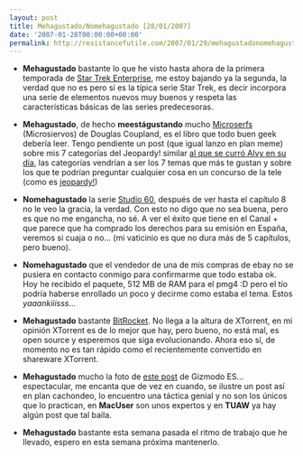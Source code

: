 ```yaml
---
layout: post
title: Mehagustado/Nomehagustado [28/01/2007]
date: '2007-01-28T00:00:00+00:00'
permalink: http://resistancefutile.com/2007/01/29/mehagustadonomehagustado-28012007/
---
```

- <span style="font-weight:bold;">Mehagustado</span> bastante lo que he visto hasta ahora de la primera temporada de <a href="http://www.mundostartrek.com/guia.php?serie=ent">Star Trek Enterprise</a>, me estoy bajando ya la segunda, la verdad que no es pero sí es la típica serie Star Trek, es decir incorpora una serie de elementos nuevos muy buenos y respeta las características básicas de las series predecesoras.

- <span style="font-weight:bold;">Mehagustado</span>, de hecho <span style="font-weight:bold;">meestágustando</span> mucho <a href="http://resistancefutile.blogspot.com/2007/01/leyendo-microserfs.html">Microserfs</a> (Microsiervos) de Douglas Coupland, es el libro que todo buen geek debería leer. Tengo pendiente un post (que igual lanzo en plan meme) sobre mis 7 categorías del Jeopardy! similar <a href="http://www.microsiervos.com/archivo/general/jeopardy.html">al que se curró Alvy en su día</a>, las categorías vendrían a ser los 7 temas que más te gustan y sobre los que te podrían preguntar cualquier cosa en un concurso de la tele (como es <a href="http://en.wikipedia.org/wiki/Jeopardy!">jeopardy!</a>)

- <span style="font-weight:bold;">Nomehagustado</span> la serie <a href="http://www.nbc.com/Studio_60_on_the_Sunset_Strip/">Studio 60</a>, después de ver hasta el capítulo 8 no le veo la gracia, la verdad. Con esto no digo que no sea buena, pero es que no me engancha, no sé. A ver el éxito que tiene en el Canal + que parece que ha comprado los derechos para su emisión en España, veremos si cuaja o no... (mi vaticinio es que no dura más de 5 capítulos, pero bueno).

- <span style="font-weight:bold;">Nomehagustado</span> que el vendedor de una de mis compras de ebay no se pusiera en contacto conmigo para confirmarme que todo estaba ok. Hoy he recibido el paquete, 512 MB de RAM para el pmg4 :D pero el tío podría haberse enrollado un poco y decirme como estaba el tema. Estos <span style="font-style:italic;">yaaankiiisss</span>...

- <span style="font-weight:bold;">Mehagustado</span> bastante <a href="http://www.bitrocket.org/">BitRocket</a>. No llega a la altura de XTorrent, en mi opinión XTorrent es de lo mejor que hay, pero bueno, no está mal, es open source y esperemos que siga evolucionando. Ahora eso sí, de momento no es tan rápido como el recientemente convertido en shareware XTorrent.

- <span style="font-weight:bold;">Mehagustado</span> mucho la foto de <a href="http://es.gizmodo.com/2007/01/25/microsoft_al_mundo_vista_tiene.html">este post</a> de Gizmodo ES... espectacular, me encanta que de vez en cuando, se ilustre un post así en plan cachondeo, lo encuentro una táctica genial y no son los únicos que lo practican, en <span style="font-weight:bold;">MacUser</span> son unos expertos y en <span style="font-weight:bold;">TUAW</span> ya hay algún post que tal baila.

- <span style="font-weight:bold;">Mehagustado</span> bastante esta semana pasada el ritmo de trabajo que he llevado, espero en esta semana próxima mantenerlo.
